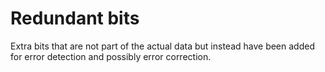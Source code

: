 # Redundant bits

Extra bits that are not part of the actual data but instead have been added for error detection and possibly error correction.

